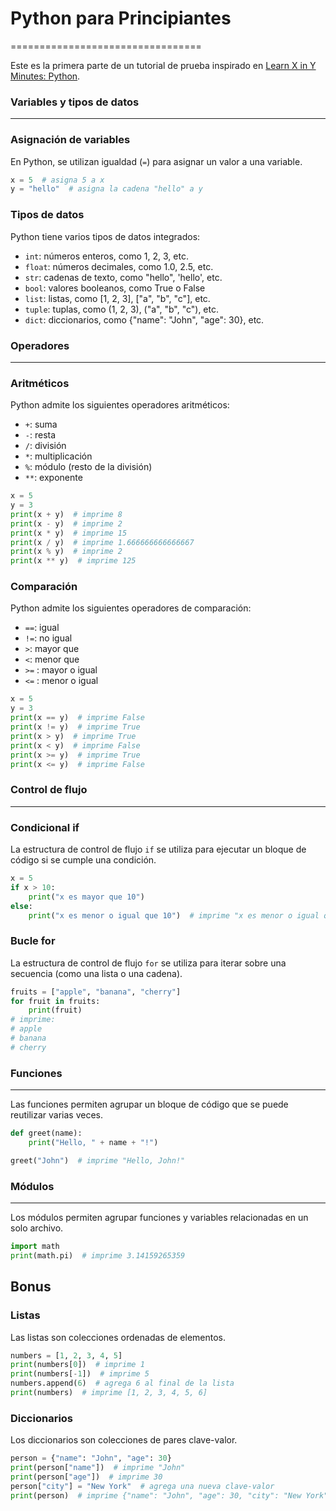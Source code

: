 
# Python para Principiantes
=================================

Este es la primera parte de un tutorial de prueba inspirado en [Learn X in Y Minutes: Python](https://learnxinyminutes.com/docs/python/).

### Variables y tipos de datos
-----------------------------

### Asignación de variables

En Python, se utilizan igualdad (`=`) para asignar un valor a una variable.

```python
x = 5  # asigna 5 a x
y = "hello"  # asigna la cadena "hello" a y
```

### Tipos de datos

Python tiene varios tipos de datos integrados:

* `int`: números enteros, como 1, 2, 3, etc.
* `float`: números decimales, como 1.0, 2.5, etc.
* `str`: cadenas de texto, como "hello", 'hello', etc.
* `bool`: valores booleanos, como True o False
* `list`: listas, como [1, 2, 3], ["a", "b", "c"], etc.
* `tuple`: tuplas, como (1, 2, 3), ("a", "b", "c"), etc.
* `dict`: diccionarios, como {"name": "John", "age": 30}, etc.

### Operadores
-------------

### Aritméticos

Python admite los siguientes operadores aritméticos:

* `+`: suma
* `-`: resta
* `/`: división
* `*`: multiplicación
* `%`: módulo (resto de la división)
* `**`: exponente

```python
x = 5
y = 3
print(x + y)  # imprime 8
print(x - y)  # imprime 2
print(x * y)  # imprime 15
print(x / y)  # imprime 1.666666666666667
print(x % y)  # imprime 2
print(x ** y)  # imprime 125
```

### Comparación

Python admite los siguientes operadores de comparación:

* `==`: igual
* `!=`: no igual
* `>`: mayor que
* `<`: menor que
* `>=` : mayor o igual
* `<=` : menor o igual

```python
x = 5
y = 3
print(x == y)  # imprime False
print(x != y)  # imprime True
print(x > y)  # imprime True
print(x < y)  # imprime False
print(x >= y)  # imprime True
print(x <= y)  # imprime False
```

### Control de flujo
-------------------

### Condicional if

La estructura de control de flujo `if` se utiliza para ejecutar un bloque de código si se cumple una condición.

```python
x = 5
if x > 10:
    print("x es mayor que 10")
else:
    print("x es menor o igual que 10")  # imprime "x es menor o igual que 10"
```

### Bucle for

La estructura de control de flujo `for` se utiliza para iterar sobre una secuencia (como una lista o una cadena).

```python
fruits = ["apple", "banana", "cherry"]
for fruit in fruits:
    print(fruit)
# imprime:
# apple
# banana
# cherry
```

### Funciones
------------

Las funciones permiten agrupar un bloque de código que se puede reutilizar varias veces.

```python
def greet(name):
    print("Hello, " + name + "!")

greet("John")  # imprime "Hello, John!"
```

### Módulos
------------

Los módulos permiten agrupar funciones y variables relacionadas en un solo archivo.

```python
import math
print(math.pi)  # imprime 3.14159265359
```

**Bonus**
--------

### Listas

Las listas son colecciones ordenadas de elementos.

```python
numbers = [1, 2, 3, 4, 5]
print(numbers[0])  # imprime 1
print(numbers[-1])  # imprime 5
numbers.append(6)  # agrega 6 al final de la lista
print(numbers)  # imprime [1, 2, 3, 4, 5, 6]
```

### Diccionarios

Los diccionarios son colecciones de pares clave-valor.

```python
person = {"name": "John", "age": 30}
print(person["name"])  # imprime "John"
print(person["age"])  # imprime 30
person["city"] = "New York"  # agrega una nueva clave-valor
print(person)  # imprime {"name": "John", "age": 30, "city": "New York"}
```
